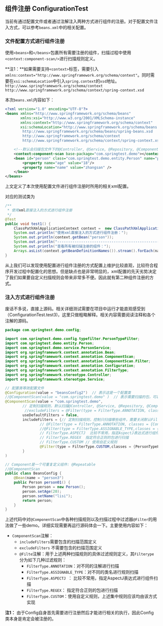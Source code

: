 

## 组件注册 ConfigurationTest

当前有通过配置文件或者通过注解注入两种方式进行组件的注册。对于配置文件注入方式，可以参考`beans.xml`中的相关配置。

### 文件配置方式进行组件注册

使用`<beans>`和`</beans>`包裹所有需要注册的组件，扫描过程中使用 `<context:component-scan/>`进行扫描规则定义。

**注1：**如果需要支持`<context>`标签，需要引入`
       xmlns:context="http://www.springframework.org/schema/context"`。同时需要在`xsi:schemaLocation`中引入`spring.context`的`xsd`地址。`http://www.springframework.org/schema/context http://www.springframework.org/schema/context/spring-context.xsd`
       
本次`beans.xml`内容如下：

```xml
<?xml version="1.0" encoding="UTF-8"?>
<beans xmlns="http://www.springframework.org/schema/beans"
       xmlns:xsi="http://www.w3.org/2001/XMLSchema-instance"
       xmlns:context="http://www.springframework.org/schema/context"
       xsi:schemaLocation="http://www.springframework.org/schema/beans
        http://www.springframework.org/schema/beans/spring-beans.xsd
        http://www.springframework.org/schema/context
        http://www.springframework.org/schema/context/spring-context.xsd">

    <!--默认会扫描包文件下的@Controller, @Service, @Repository, @Component-->
    <context:component-scan base-package="com.springtest.demo"></context:component-scan>
    <bean id="person" class="com.springtest.demo.entity.Person" name="person2" >
        <property name="age" value="18"/>
        <property name="name" value="zhangsan" />
    </bean>
</beans>
```

上文定义了本次使用配置文件进行组件注册时所用的相关xml配置。

对应的测试类为

```java
/**
 * 使用xml直接注入的方式进行组件注册
 */
@Test
public void test1() {
    ClassPathXmlApplicationContext context =  new ClassPathXmlApplicationContext("beans.xml");
    System.out.println("使用xml直接注入的方式进行组件注册：");
    System.out.println(context.getBean("person"));
    System.out.println("-----------------------------------------------------");
    System.out.println("查看所有被扫描注册的组件：");
    Arrays.asList(context.getBeanDefinitionNames()).stream().forEach(name -> System.out.println("---->"+name));
}
```

从上我们可以发现使用配置进行组件注册的方式配置上维护比较直观，比较符合程序开发过程中配置化的思想。但是缺点也是非常明显的，xml配置的先天劣势决定了我们如果要自定义扫描规则会带来非常多不便。因此就有第二种组件注册的方式。

### 注入方式进行组件注册

废话不多说，直接上源码。相关详细测试需要在项目中运行才能直观感受到（ConfigurationTest.test3)，这里只做粗略解释。相关内容需要阅读注释和各个注解的源码。

```java
package com.springtest.demo.config;

import com.springtest.demo.config.typefilter.PersonTypeFilter;
import com.springtest.demo.entity.Person;
import com.springtest.demo.service.PersonService;
import org.springframework.context.annotation.Bean;
import org.springframework.context.annotation.ComponentScan;
import org.springframework.context.annotation.ComponentScan.Filter;
import org.springframework.context.annotation.Configuration;
import org.springframework.context.annotation.FilterType;
import org.springframework.stereotype.Controller;
import org.springframework.stereotype.Service;

// 配置类等效配置文件
@Configuration(value = "beansConfig2")  // 表示这是一个配置类
//@ComponentScan(value = "com.springtest.demo" )  // 表示需要扫描的包，可以尝试注释该行然后运行ConfigurationTest.test3查看区别
@ComponentScan(value = "com.springtest.demo",
        // 定制扫描规则，默认扫描@Controller, @Service, @Repository, @Component，控制排除哪些组件不需要被包含
         //excludeFilters = @Filter(type = FilterType.ANNOTATION, classes = Controller.class),
        useDefaultFilters = false,
        includeFilters = {// 定制扫描规则，控制只扫描哪些组件，需要关闭默认Filter
                // @Filter(type = FilterType.ANNOTATION, classes = {Controller.class}), // FilterType.ANNOTATION 按照注解方式进行操作
                //@Filter(type = FilterType.ASSIGNABLE_TYPE,classes = {PersonService.class}),  // FilterType.ASSIGNABLE_TYPE 按照指定类型的方式进行组件扫描
                // FilterType.ASPECTJ  比较不常用，指定AspectJ表达式进行组件扫描
                // FilterType.REGEX  指定符合正则的包进行扫描
                // FilterType.CUSTOM // 使用自定义规则
                @Filter(type = FilterType.CUSTOM,classes = {PersonTypeFilter.class})  // 使用自定义规则
        }
)

// Component是一个可重复定义组件: @Repeatable
//@ComponentScan
public class BeansConfig {
    @Bean(name = "person3")
    public Person person01() {
        Person person = new Person();
        person.setAge(20);
        person.setName("lisi");
        return person;
    }
}
```

上述代码中对`@ComponentScan`中各种扫描规则以及扫描过程中过滤器`@Filter`的用法做了一些demo。详细实现需要再运行源码体会一下。主要使用内容如下：

* `ComponentScan`注解：
    + `includeFilters`需要包含的扫描范围定义
    + `excludeFilters` 不需要包含的扫描范围定义
    + `@Filte`注解：用于上述两种扫描规则的具体过滤规则定义，其`Filterype`分为如下几种过滤规则：
        -  `FilterType.ANNOTATION`：对不同的注解进行扫描
        -  `FilterType.ASSIGNABLE_TYPE`：对不同的类名进行规则扫描
         - `FilterType.ASPECTJ `： 比较不常用，指定AspectJ表达式进行组件扫描
         - `FilterType.REGEX`：  指定符合正则的包进行扫描
         - `FilterType.CUSTOM`：使用自定义规则，上述集中规则应该均由该方式实现

**注1：** 由于Config自身首先需要进行注册然后才能进行相关的执行，因此Config类本身是肯定会被注册的。
